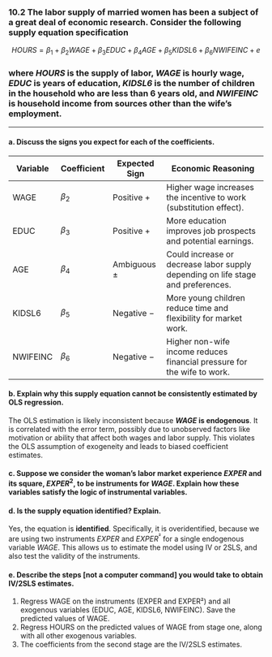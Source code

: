 ### 10.2 The labor supply of married women has been a subject of a great deal of economic research. Consider the following supply equation specification
$$
HOURS = \beta_1+ \beta_2WAGE + \beta_3EDUC + \beta_4AGE + \beta_5KIDSL6 + \beta_6NWIFEINC + e
$$
### where *HOURS* is the supply of labor, *WAGE* is hourly wage, *EDUC* is years of education, *KIDSL6* is the number of children in the household who are less than 6 years old, and *NWIFEINC* is household income from sources other than the wife’s employment.
---

#### a. Discuss the signs you expect for each of the coefficients.

| Variable   | Coefficient | Expected Sign  | Economic Reasoning                                                                 |
|------------|-------------|----------------|--------------------------------------------------------------------------------------|
| WAGE       | $\beta_2$   | Positive $+$   | Higher wage increases the incentive to work (substitution effect).                  |
| EDUC       | $\beta_3$   | Positive $+$   | More education improves job prospects and potential earnings.                       |
| AGE        | $\beta_4$   | Ambiguous $\pm$| Could increase or decrease labor supply depending on life stage and preferences.    |
| KIDSL6     | $\beta_5$   | Negative $−$   | More young children reduce time and flexibility for market work.                    |
| NWIFEINC   | $\beta_6$   | Negative $−$   | Higher non-wife income reduces financial pressure for the wife to work.             |

#### b. Explain why this supply equation cannot be consistently estimated by OLS regression.

The OLS estimation is likely inconsistent because **$WAGE$ is endogenous**. It is correlated with the error term, possibly due to unobserved factors like motivation or ability that affect both wages and labor supply. This violates the OLS assumption of exogeneity and leads to biased coefficient estimates.


#### c. Suppose we consider the woman’s labor market experience $EXPER$ and its square, $EXPER^2$, to be instruments for $WAGE$. Explain how these variables satisfy the logic of instrumental variables.

#### d. Is the supply equation identified? Explain.

Yes, the equation is **identified**. Specifically, it is overidentified, because we are using two instruments $EXPER$ and $EXPER^²$ for a single endogenous variable $WAGE$. This allows us to estimate the model using IV or 2SLS, and also test the validity of the instruments.

#### e. Describe the steps [not a computer command] you would take to obtain IV/2SLS estimates.
1. Regress WAGE on the instruments (EXPER and EXPER²) and all exogenous variables (EDUC, AGE, KIDSL6, NWIFEINC). Save the predicted values of WAGE.
2. Regress HOURS on the predicted values of WAGE from stage one, along with all other exogenous variables.
3. The coefficients from the second stage are the IV/2SLS estimates.
